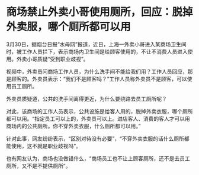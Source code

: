 # 商场禁止外卖小哥使用厕所，回应：脱掉外卖服，哪个厕所都可以用

3月30日，据烟台日报“水母网”报道，近日，上海一外卖小哥进入某商场卫生间时，被工作人员拦下，表示商场内卫生间是给顾客使用的，不让不消费人员进入使用。外卖小哥质疑“受到职业歧视”。

视频中，外卖员问商场工作人员，为什么洗手间不能给我们用？工作人员回应，那是顾客的。外卖员表示：“我们不是顾客吗？”工作人员称外卖员不是顾客，可以使用员工厕所。

外卖员质疑道，公共的洗手间离得更近，为什么要绕路去员工厕所呢？

对此，该商场的工作人员表示，公共设施是给客人用的，脱掉外卖衣服，哪个厕所都可以用。“指定员工可以上的，外卖员可以上。进店客人、消费的客人才可以用商场内的公共厕所。你不穿外卖衣服，什么厕所都可以用。”

针对此事，网友纷纷表示，“区别对待没有必要”，“不穿外卖衣服的话什么厕所都能使用，这不就是职业歧视吗”。

也有网友认为，商场也没做错什么，“商场员工也不让上顾客厕所，还不是去员工厕所，又不是不提供厕所”。

